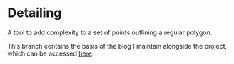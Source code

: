 # Detailing

A tool to add complexity to a set of points outlining a regular polygon.

This branch contains the basis of the blog I maintain alongside the project, which can be accessed [here](https://michaelmbradley.github.io/Detailing/).
